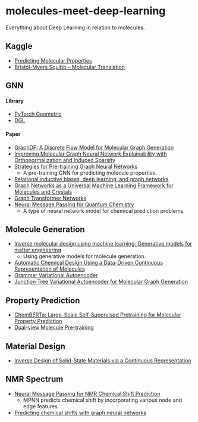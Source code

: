 # molecules-meet-deep-learning

Everything about Deep Learning in relation to molecules.

## Kaggle
   - [Predicting Molecular Properties](https://www.kaggle.com/c/champs-scalar-coupling)
   - [Bristol-Myers Squibb – Molecular Translation](https://www.kaggle.com/c/bms-molecular-translation)

## GNN
   #### Library
   - [PyTorch Geometric](https://pytorch-geometric.readthedocs.io/en/latest/)
   - [DGL](https://www.dgl.ai/)
   #### Paper
   - [GraphDF: A Discrete Flow Model for Molecular Graph Generation](https://arxiv.org/abs/2102.01189)
   - [Improving Molecular Graph Neural Network Explainability with Orthonormalization and Induced Sparsity](https://arxiv.org/abs/2105.04854)
   - [Strategies for Pre-training Graph Neural Networks](https://arxiv.org/abs/1905.12265)
      - A pre-training GNN for predicting molecule properties.
   - [Relational inductive biases, deep learning, and graph networks](https://arxiv.org/abs/1806.01261)
   - [Graph Networks as a Universal Machine Learning Framework for Molecules and Crystals](https://arxiv.org/abs/1812.05055)
   - [Graph Transformer Networks](https://arxiv.org/abs/1911.06455)
   - [Neural Message Passing for Quantum Chemistry](https://arxiv.org/abs/1704.01212)
      - A type of neural network model for chemical prediction problems.

## Molecule Generation
   - [Inverse molecular design using machine learning: Generative models for matter engineering](https://science.sciencemag.org/content/361/6400/360)
      - Using generative models for molecule generation.
   - [Automatic Chemical Design Using a Data-Driven Continuous Representation of Molecules](https://pubs.acs.org/doi/10.1021/acscentsci.7b00572)
   - [Grammar Variational Autoencoder](https://arxiv.org/abs/1703.01925)
   - [Junction Tree Variational Autoencoder for Molecular Graph Generation](https://arxiv.org/abs/1802.04364)

## Property Prediction
   - [ChemBERTa: Large-Scale Self-Supervised Pretraining for Molecular Property Prediction](https://arxiv.org/abs/2010.09885)
   - [Dual-view Molecule Pre-training](https://arxiv.org/abs/2106.10234)

## Material Design
   - [Inverse Design of Solid-State Materials via a Continuous Representation](https://www.sciencedirect.com/science/article/pii/S2590238519301754)
   
   
## NMR Spectrum
   - [Neural Message Passing for NMR Chemical Shift Prediction](https://pubs.acs.org/doi/abs/10.1021/acs.jcim.0c00195)
      - MPNN predicts chemical shift by incorporating various node and edge features.
   - [Predicting chemical shifts with graph neural networks](https://pubs.rsc.org/en/content/articlelanding/2021/sc/d1sc01895g)
   
